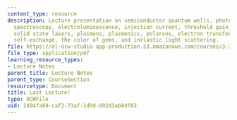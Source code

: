 ```yaml
---
content_type: resource
description: Lecture presentation on semiconductor quantum wells, photoluminescence
  spectroscopy, electroluminescence, injection current, threshold gain, slope efficiency,
  solid state lasers, plasmons, plasmonics, polarons, electron transfer, ferrous-ferric
  self-exchange, the color of gems, and inelastic light scattering.
file: https://ol-ocw-studio-app-production.s3.amazonaws.com/courses/3-23-electrical-optical-and-magnetic-properties-of-materials-fall-2007/1494fa88caf273af1db9092d3ab8df63_lec25.pdf
file_type: application/pdf
learning_resource_types:
- Lecture Notes
parent_title: Lecture Notes
parent_type: CourseSection
resourcetype: Document
title: Last Lecture!
type: OCWFile
uid: 1494fa88-caf2-73af-1db9-092d3ab8df63
---
```

